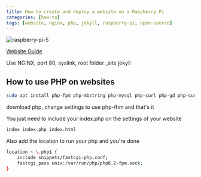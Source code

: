 ```yaml
---
title: How to create and deploy a website on a Raspberry Pi
categories: [how-to]
tags: [website, nginx, php, jekyll, raspberry-pi, open-source]
---
```


<img src="/images/rpi5.png" alt="raspberry-pi-5">

<a href="https://pimylifeup.com/raspberry-pi-nginx/" target="_blank">Website Guide</a>

Use NGINX, port 80, syslink, root folder _site jekyll

## How to use PHP on websites

```bash
sudo apt install php-fpm php-mbstring php-mysql php-curl php-gd php-curl php-zip php-xml -y
```

download php, change settings to use php-fhm and that's it

You just need to include your index.php on the settings of your website

```bash
index index.php index.html
```

Also add the location to run your php and you're done

```bash
location ~ \.php$ {
    include snippets/fastcgi-php.conf;
    fastcgi_pass unix:/var/run/php/php8.2-fpm.sock;
}
```